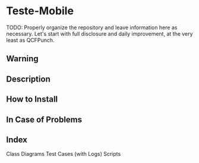 # Teste-Mobile

TODO: Properly organize the repository and leave information here as necessary. Let's start with full disclosure and daily improvement, at the very least as QCFPunch.

## Warning

## Description

## How to Install

## In Case of Problems

## Index

Class Diagrams
Test Cases (with Logs)
Scripts
